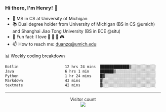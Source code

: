 ### Hi there, I'm Henry! 👋

- 🔭 MS in CS at University of Michigan
- 📚 Dual degree holder from University of Michigan (BS in CS @umich) and Shanghai Jiao Tong University (BS in ECE @situ)
- 🍁 Fun fact: I love 📸 🏓 🍜 🎮
- 📫 How to reach me: [duanzq@umich.edu](mailto:duanzq@umich.edu)

📊 Weekly coding breakdown
<!--START_SECTION:waka-->

```txt
Kotlin                     12 hrs 24 mins  █████████████▒░░░░░░░░░░░   53.11 %
Java                       6 hrs 1 min     ██████▒░░░░░░░░░░░░░░░░░░   25.76 %
Python                     1 hr 24 mins    █▓░░░░░░░░░░░░░░░░░░░░░░░   06.04 %
Markdown                   43 mins         ▓░░░░░░░░░░░░░░░░░░░░░░░░   03.09 %
textmate                   42 mins         ▓░░░░░░░░░░░░░░░░░░░░░░░░   03.02 %
```

<!--END_SECTION:waka-->

***
<p align="center"> 
  Visitor count<br>
  <img src="https://profile-counter.glitch.me/zlzq-duanzq/count.svg" />
</p>

<!-- ![Henry Duan's GitHub stats](https://github-readme-stats.vercel.app/api?username=zlzq-duanzq&show_icons=true)

![trophy](https://github-profile-trophy.vercel.app/?username=zlzq-duanzq&column=7)

[![Top Langs](https://github-readme-stats.vercel.app/api/top-langs/?username=zlzq-duanzq&layout=compact)](https://github.com/zlzq-duanzq/github-readme-stats) -->
